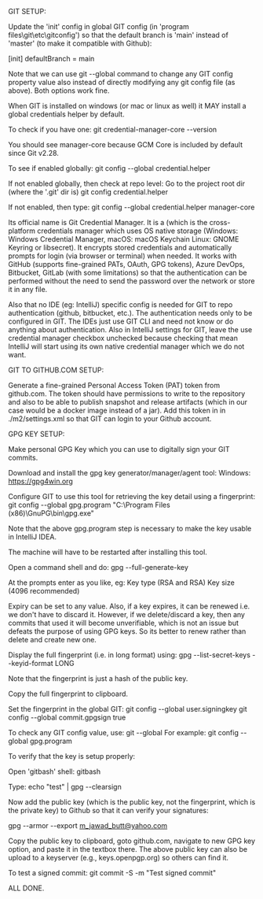 
GIT SETUP:

Update the 'init' config in global GIT config (in 'program files\git\etc\gitconfig') so that the default branch
is 'main' instead of 'master' (to make it compatible with Github):

[init]
defaultBranch = main

Note that we can use git --global <property> <value> command to change any GIT config property value also instead
of directly modifying any git config file (as above). Both options work fine.

When GIT is installed on windows (or mac or linux as well) it MAY install a global credentials helper by default.

To check if you have one:
git credential-manager-core --version

You should see manager-core because GCM Core is included by default since Git v2.28.

To see if enabled globally:
git config --global credential.helper

If not enabled globally, then check at repo level:
Go to the project root dir (where the '.git' dir is)
git config credential.helper

If not enabled, then type:
git config --global credential.helper manager-core

Its official name is Git Credential Manager. It is a (which is the cross-platform credentials manager which uses
OS native storage (Windows: Windows Credential Manager, macOS: macOS Keychain Linux: GNOME Keyring or libsecret). 
It encrypts stored credentials and automatically prompts for login (via browser or terminal) when needed. It works
with GitHub (supports fine-grained PATs, OAuth, GPG tokens), Azure DevOps, Bitbucket, GitLab (with some limitations) 
so that the authentication can be performed without the need to send the password over the network or store
it in any file.

Also that no IDE (eg: IntelliJ) specific config is needed for GIT to repo authentication (github, bitbucket, etc.).
The authentication needs only to be configured in GIT. The IDEs just use GIT CLI and need not know or do anything 
about authentication. Also in IntelliJ settings for GIT, leave the use credential manager checkbox unchecked
because checking that mean IntelliJ will start using its own native credential manager which we do not want.



GIT TO GITHUB.COM SETUP:

Generate a fine-grained Personal Access Token (PAT) token from github.com. The token should have permissions to
write to the repository and also to be able to publish snapshot and release artifacts (which in our case would be a 
docker image instead of a jar). Add this token in <repositories> in ./m2/settings.xml so that GIT can login to
your Github account.



GPG KEY SETUP:

Make personal GPG Key which you can use to digitally sign your GIT commits. 

Download and install the gpg key generator/manager/agent tool:
Windows: https://gpg4win.org

Configure GIT to use this tool for retrieving the key detail using a fingerprint:
git config --global gpg.program "C:\Program Files (x86)\GnuPG\bin\gpg.exe"

Note that the above gpg.program step is necessary to make the key usable in IntelliJ IDEA.

The machine will have to be restarted after installing this tool.

Open a command shell and do:
gpg --full-generate-key

At the prompts enter as you like, eg:
Key type (RSA and RSA)
Key size (4096 recommended)

Expiry can be set to any value. Also, if a key expires, it can be renewed i.e. we don't have to discard it.
However, if we delete/discard a key, then any commits that used it will become unverifiable, which is not an issue
but defeats the purpose of using GPG keys. So its better to renew rather than delete and create new one.

Display the full fingerprint (i.e. in long format) using:
gpg --list-secret-keys --keyid-format LONG

Note that the fingerprint is just a hash of the public key.

Copy the full fingerprint to clipboard.

Set the fingerprint in the global GIT:
git config --global user.signingkey <fingerprint>
git config --global commit.gpgsign true

To check any GIT config value, use: git --global <property>
For example:
git config --global gpg.program

To verify that the key is setup properly:

Open 'gitbash' shell:
gitbash

Type:
echo "test" | gpg --clearsign

Now add the public key (which is the public key, not the fingerprint, which is the private key) to Github so that it can
verify your signatures:

gpg --armor --export m_jawad_butt@yahoo.com

Copy the public key to clipboard, goto github.com, navigate to new GPG key option, and paste it in the textbox there.
The above public key can also be upload to a keyserver (e.g., keys.openpgp.org) so others can find it.

To test a signed commit:
git commit -S -m "Test signed commit"

ALL DONE.
